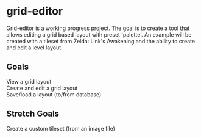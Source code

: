 # grid-editor

Grid-editor is a working progress project. The goal is to create a tool that allows editing a grid based layout with preset 'palette'. An example will be created with a tileset from Zelda: Link's Awakening and the ability to create and edit a level layout.  
  
## Goals
View a grid layout  
Create and edit a grid layout  
Save/load a layout (to/from database)  
  
## Stretch Goals  
Create a custom tileset (from an image file)  
  
